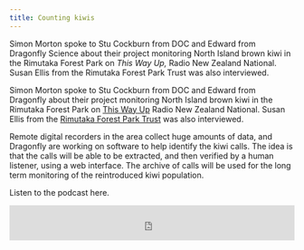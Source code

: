 ```yaml
---
title: Counting kiwis
---
```


Simon Morton spoke to Stu Cockburn from DOC and Edward from Dragonfly
Science about their project monitoring North Island brown kiwi in the
Rimutaka Forest Park on *This Way Up,*  Radio New Zealand National.
Susan Ellis from the Rimutaka Forest Park Trust was also interviewed.

<!--more-->


 Simon Morton spoke to Stu Cockburn from DOC and Edward from Dragonfly
about their project monitoring North Island brown kiwi in the Rimutaka
Forest Park on  [This Way
Up](http://www.radionz.co.nz/national/programmes/thiswayup)  Radio New
Zealand National. Susan Ellis from the [Rimutaka Forest Park
Trust](http://www.rimutakatrust.org.nz/) was also interviewed.

Remote digital recorders in the area collect huge amounts of data, and
Dragonfly are working on software to help identify the kiwi calls. The
idea is that the calls will be able to be extracted, and then verified
by a human listener, using a web interface.  The archive of calls will
be used for the long term monitoring of the reintroduced kiwi
population.

Listen to the podcast here.

<iframe src="http://www.radionz.co.nz/audio/remote-player?id=2519234"
width="100%" frameborder="0" height="62px"></iframe>
